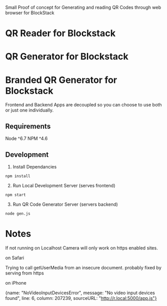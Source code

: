
Small Proof of concept for Generating and reading QR Codes through web browser for BlockStack

# QR Reader for Blockstack

# QR Generator for Blockstack

# Branded QR Generator for Blockstack

Frontend and Backend Apps are decoupled so you can choose to use both or just one individually.


## Requirements

Node ^6.7
NPM  ^4.6

## Development

1. Install Dependancies

```
npm install
```

2. Run Local Development Server (serves frontend)

```
npm start
```

3. Run QR Code Generator Server (servers backend)

```
node gen.js
```

# Notes

If not running on Localhost Camera will only work on https enabled sites.

on Safari

Trying to call getUserMedia from an insecure document.
probably fixed by serving from https

on iPhone

{name: "NoVideoInputDevicesError", message: "No video input devices found", line: 6, column: 207239, sourceURL: "http://r.local:5000/app.js"}